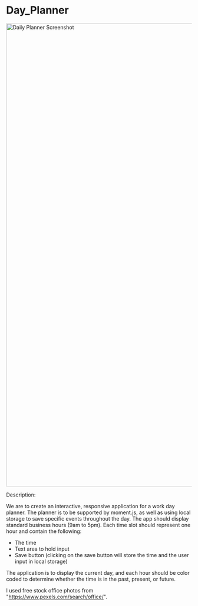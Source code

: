 # Day_Planner

<img width="1258" alt="Daily Planner Screenshot" src="https://user-images.githubusercontent.com/62081345/85960082-b4daca00-b96e-11ea-9607-7857a6b31061.png">


Description:

We are to create an interactive, responsive application for a work day planner. The planner is to be supported by moment.js, as well as using local storage to save specific events throughout the day. The app should display standard business hours (9am to 5pm). Each time slot should represent one hour and contain the following:

- The time
- Text area to hold input
- Save button (clicking on the save button will store the time and the user input in local storage)

The application is to display the current day, and each hour should be color coded to determine whether the time is in the past, present, or future.  

I used free stock office photos from "https://www.pexels.com/search/office/". 

